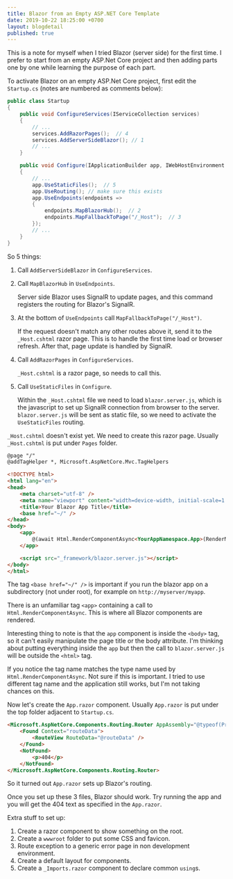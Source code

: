 ```yaml
---
title: Blazor from an Empty ASP.NET Core Template
date: 2019-10-22 18:25:00 +0700
layout: blogdetail
published: true
---
```


This is a note for myself when I tried Blazor (server side) for the first time. I prefer to start from an empty ASP.Net Core project and then adding parts one by one while learning the purpose of each part.

To activate Blazor on an empty ASP.Net Core project, first edit the `Startup.cs` (notes are numbered as comments below):

```c#
public class Startup
{
    public void ConfigureServices(IServiceCollection services)
    {
        // ...
        services.AddRazorPages();  // 4
        services.AddServerSideBlazor(); // 1
        // ...
    }

    public void Configure(IApplicationBuilder app, IWebHostEnvironment env)
    {
        // ...
        app.UseStaticFiles();  // 5
        app.UseRouting(); // make sure this exists
        app.UseEndpoints(endpoints =>
        {
            endpoints.MapBlazorHub();  // 2
            endpoints.MapFallbackToPage("/_Host");  // 3
        });
        // ...
    }
}
```

So 5 things:

1. Call `AddServerSideBlazor` in `ConfigureServices`.
1. Call `MapBlazorHub` in `UseEndpoints`.

   Server side Blazor uses SignalR to update pages, and this command registers the routing for Blazor's SignalR.

1. At the bottom of `UseEndpoints` call `MapFallbackToPage("/_Host")`.

   If the request doesn't match any other routes above it, send it to the `_Host.cshtml` razor page.
   This is to handle the first time load or browser refresh. After that, page update is handled by SignalR.

1. Call `AddRazorPages` in `ConfigureServices`.

   `_Host.cshtml` is a razor page, so needs to call this.

1. Call `UseStaticFiles` in `Configure`.

   Within the `_Host.cshtml` file we need to load `blazor.server.js`, which is the javascript to set up SignalR connection from browser to the server. `blazor.server.js` will be sent as static file, so we need to activate the `UseStaticFiles` routing.

`_Host.cshtml` doesn't exist yet. We need to create this razor page. Usually `_Host.cshtml` is put under `Pages` folder.

```html
@page "/"
@addTagHelper *, Microsoft.AspNetCore.Mvc.TagHelpers

<!DOCTYPE html>
<html lang="en">
<head>
    <meta charset="utf-8" />
    <meta name="viewport" content="width=device-width, initial-scale=1.0" />
    <title>Your Blazor App Title</title>
    <base href="~/" />
</head>
<body>
    <app>
        @(await Html.RenderComponentAsync<YourAppNamespace.App>(RenderMode.ServerPrerendered))
    </app>

    <script src="_framework/blazor.server.js"></script>
</body>
</html>
```

The tag `<base href="~/" />` is important if you run the blazor app on a subdirectory (not under root), for example on `http://myserver/myapp`.

There is an unfamiliar tag `<app>` containing a call to `Html.RenderComponentAsync`. This is where all Blazor components are rendered.

Interesting thing to note is that the `app` component is inside the `<body>` tag, so it can't easily manipulate the page title or the body attribute. I'm thinking about putting everything inside the `app` but then the call to `blazor.server.js` will be outside the `<html>` tag.

If you notice the tag name matches the type name used by `Html.RenderComponentAsync`. Not sure if this is important. I tried to use different tag name and the application still works, but I'm not taking chances on this.

Now let's create the `App.razor` component. Usually `App.razor` is put under the top folder adjacent to `Startup.cs`.

```html
<Microsoft.AspNetCore.Components.Routing.Router AppAssembly="@typeof(Program).Assembly">
    <Found Context="routeData">
        <RouteView RouteData="@routeData" />
    </Found>
    <NotFound>
        <p>404</p>
    </NotFound>
</Microsoft.AspNetCore.Components.Routing.Router>
```

So it turned out `App.razor` sets up Blazor's routing.

Once you set up these 3 files, Blazor should work. Try running the app and you will get the 404 text as specified in the `App.razor`.

Extra stuff to set up:

1. Create a razor component to show something on the root.
1. Create a `wwwroot` folder to put some CSS and favicon.
1. Route exception to a generic error page in non development environment.
1. Create a default layout for components.
1. Create a `_Imports.razor` component to declare common `using`s.
